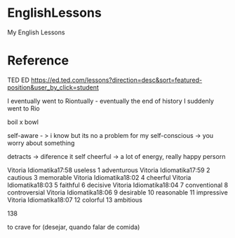 # EnglishLessons
My English Lessons


# Reference
TED ED
https://ed.ted.com/lessons?direction=desc&sort=featured-position&user_by_click=student

I eventually went to Riontually - eventually the end of history
I suddenly went to Rio

boil x bowl

self-aware - > i know but its no a problem for my
self-conscious -> you worry about something

detracts -> diference it self
cheerful -> a lot of energy, really happy persorn

Vitoria Idiomatika17:58
useless
1 adventurous
Vitoria Idiomatika17:59
2 cautious
3 memorable
Vitoria Idiomatika18:02
4 cheerful
Vitoria Idiomatika18:03
5 faithful
6 decisive
Vitoria Idiomatika18:04
7 conventional
8 controversial
Vitoria Idiomatika18:06
9 desirable
10 reasonable
11 impressive
Vitoria Idiomatika18:07
12 colorful
13 ambitious

138

to crave for (desejar, quando falar de comida)